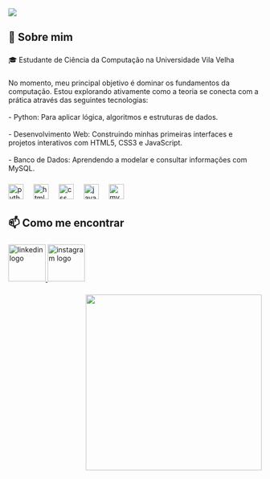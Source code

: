 <div>
  <img style="100%" src="https://capsule-render.vercel.app/api?type=rounded&height=100&section=header&reversal=true&fontSize=70&fontColor=CD8D00&fontAlign=50&fontAlignY=50&rotate=0&stroke=-&desc=Ol%C3%A1,%20eu%20sou%20o%20Samuel!&descSize=25&descAlign=50&descAlignY=50&textBg=false&theme=tokyonight"  />
</div>

###

<h2 align="left">👤 Sobre mim</h2>

###

<p align="left">🎓 Estudante de Ciência da Computação na Universidade Vila Velha</p>

###

<p align="left">No momento, meu principal objetivo é dominar os fundamentos da computação. Estou explorando ativamente como a teoria se conecta com a prática através das seguintes tecnologias:<br><br>- Python: Para aplicar lógica, algoritmos e estruturas de dados.<br><br>- Desenvolvimento Web: Construindo minhas primeiras interfaces e projetos interativos com HTML5, CSS3 e JavaScript.<br><br>- Banco de Dados: Aprendendo a modelar e consultar informações com MySQL.</p>

###

<div align="left">
  <img src="https://img.shields.io/badge/Python-3776AB?logo=python&logoColor=white&style=for-the-badge" height="30" alt="python logo"  />
  <img width="12" />
  <img src="https://img.shields.io/badge/HTML5-E34F26?logo=html5&logoColor=white&style=for-the-badge" height="30" alt="html5 logo"  />
  <img width="12" />
  <img src="https://img.shields.io/badge/CSS-1572B6?logo=css&logoColor=white&style=for-the-badge" height="30" alt="css logo"  />
  <img width="12" />
  <img src="https://img.shields.io/badge/JavaScript-F7DF1E?logo=javascript&logoColor=black&style=for-the-badge" height="30" alt="javascript logo"  />
  <img width="12" />
  <img src="https://img.shields.io/badge/MySQL-4479A1?logo=mysql&logoColor=white&style=for-the-badge" height="30" alt="mysql logo"  />
</div>

###

<h2 align="left">📫 Como me encontrar</h2>

###

<div align="left">
  <a href="https://www.linkedin.com/in/samuel-zuqui-junior-a86742350" target="_blank">
    <img src="https://img.shields.io/static/v1?message=LinkedIn&logo=linkedin&label=&color=0077B5&logoColor=white&labelColor=&style=flat" height="74" alt="linkedin logo"  />
  </a>
  <a href="https://www.instagram.com/samuelzuquij" target="_blank">
    <img src="https://img.shields.io/static/v1?message=Instagram&logo=instagram&label=&color=E4405F&logoColor=white&labelColor=&style=flat" height="74" alt="instagram logo"  />
  </a>
</div>

###

<img align="right" height="350" src="https://media2.giphy.com/media/v1.Y2lkPTc5MGI3NjExbnVnZWkwMzR5Y2g0OTIwcDZ3NWplOWhoODRvOTFydTNvZHZwZ3B5MCZlcD12MV9pbnRlcm5hbF9naWZfYnlfaWQmY3Q9Zw/66M6ZwJkTLYikvhrqZ/giphy.gif"  />

###
